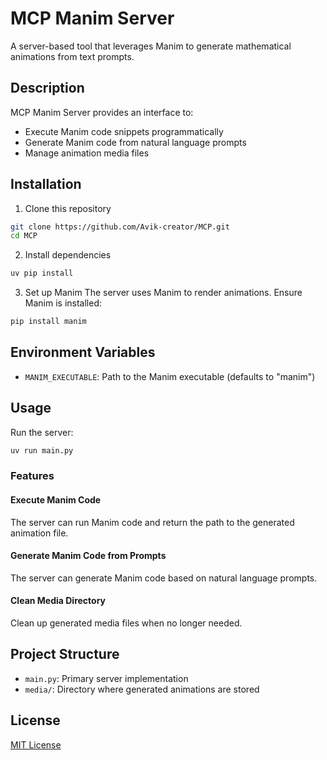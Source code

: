 # MCP Manim Server

A server-based tool that leverages Manim to generate mathematical animations from text prompts.

## Description

MCP Manim Server provides an interface to:
- Execute Manim code snippets programmatically
- Generate Manim code from natural language prompts
- Manage animation media files

## Installation

1. Clone this repository
```bash
git clone https://github.com/Avik-creator/MCP.git
cd MCP
```

2. Install dependencies
```bash
uv pip install
```

3. Set up Manim
The server uses Manim to render animations. Ensure Manim is installed:
```bash
pip install manim
```

## Environment Variables

- `MANIM_EXECUTABLE`: Path to the Manim executable (defaults to "manim")

## Usage

Run the server:
```bash
uv run main.py
```

### Features

#### Execute Manim Code
The server can run Manim code and return the path to the generated animation file.

#### Generate Manim Code from Prompts
The server can generate Manim code based on natural language prompts.

#### Clean Media Directory
Clean up generated media files when no longer needed.

## Project Structure

- `main.py`: Primary server implementation
- `media/`: Directory where generated animations are stored

## License

[MIT License](LICENSE)
